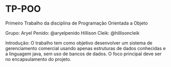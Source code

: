 # TP-POO
Primeiro Trabalho da disciplina de Programação Orientada a Objeto


Grupo:
Aryel Penido: @aryelpenido
Hillison Cleik: @hillisoncleik

Introdução:
O trabalho tem como objetivo desenvolver um sistema de gerenciamento comercial usando apenas estruturas de dados conhecidas e a linguagem java, sem uso de bancos de dados.
O foco principal deve ser no encapsulamento do projeto. 
